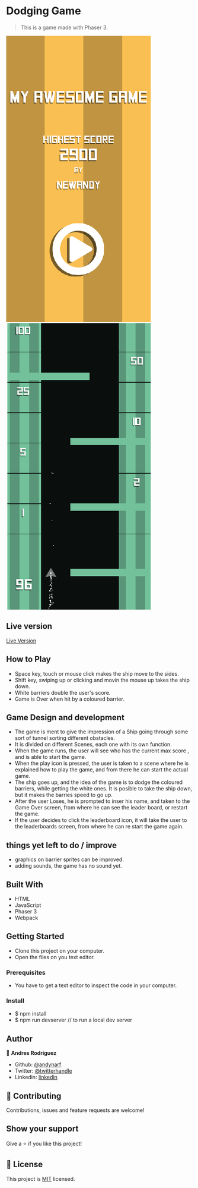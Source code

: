 # Dodging Game

> This is a game made with Phaser 3.

![screenshot](https://raw.githubusercontent.com/andynarf/Dodge-Game/features/image%201.png)
![screenshot](https://raw.githubusercontent.com/andynarf/Dodge-Game/features/image%202.png)

## Live version
[Live Version](https://friendly-hodgkin-66df39.netlify.app/)

## How to Play 

- Space key, touch or mouse click makes the ship move to the sides.
- Shift key, swiping up or clicking and movin the mouse up takes the ship down.
- White barriers double the user's score.
- Game is Over when hit by a coloured barrier.


## Game Design and development

- The game is ment to give the impression of a Ship going through some sort of tunnel sorting different obstacles.
- It is divided on different Scenes, each one with its own function. 
- When the game runs, the user will see who has the current max score , and is able to start the game.
- When the play icon is pressed, the user is taken to a scene where he is explained how to play the game, and from there he can start the actual game.
- The ship goes up, and the idea  of the game is to dodge the coloured barriers, while getting the white ones. It is posible to take the ship down, but it makes the barries speed to go up. 
- After the user Loses, he is prompted to inser his name, and taken to the Game Over screen, from where he can see the leader board, or restart the game. 
- If the user decides to click the leaderboard icon, it will take the user to the leaderboards screen, from where he can re start the game again. 

## things yet left to do / improve

- graphics on barrier sprites can be improved.
- adding sounds, the game has no sound yet. 

## Built With

- HTML
- JavaScript
- Phaser 3
- Webpack

## Getting Started

- Clone this project on your computer.
- Open the files on you text editor.


### Prerequisites

- You have to get a text editor to inspect the code in your computer.

### Install

- $ npm install
- $ npm run devserver 
// to run a local dev server

## Author


👤 **Andres Rodriguez**

- Github: [@andynarf](https://github.com/andynarf)
- Twitter: [@twitterhandle](https://twitter.com/untalandy)
- Linkedin: [linkedin](https://www.linkedin.com/in/andres-rodriguez-6b2513181/)

## 🤝 Contributing

Contributions, issues and feature requests are welcome!

## Show your support

Give a ⭐️ if you like this project!


## 📝 License

This project is [MIT](lic.url) licensed.